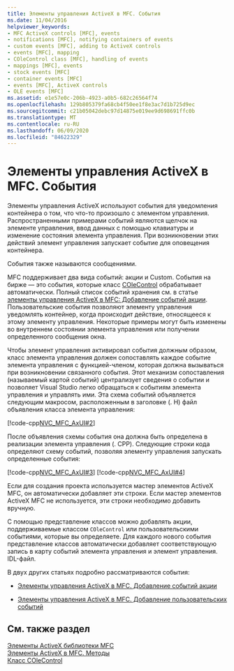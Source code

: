 ```yaml
---
title: Элементы управления ActiveX в MFC. События
ms.date: 11/04/2016
helpviewer_keywords:
- MFC ActiveX controls [MFC], events
- notifications [MFC], notifying containers of events
- custom events [MFC], adding to ActiveX controls
- events [MFC], mapping
- COleControl class [MFC], handling of events
- mappings [MFC], events
- stock events [MFC]
- container events [MFC]
- events [MFC], ActiveX controls
- OLE events [MFC]
ms.assetid: e1e57e0c-206b-4923-a0b5-682c26564f74
ms.openlocfilehash: 129b805379fa68cb4f50ee1f8e3ac7d1b725d9ec
ms.sourcegitcommit: c21b05042debc97d14875e019ee9d698691ffc0b
ms.translationtype: MT
ms.contentlocale: ru-RU
ms.lasthandoff: 06/09/2020
ms.locfileid: "84622329"
---
```

# <a name="mfc-activex-controls-events"></a>Элементы управления ActiveX в MFC. События

Элементы управления ActiveX используют события для уведомления контейнера о том, что что-то произошло с элементом управления. Распространенными примерами событий являются щелчок на элементе управления, ввод данных с помощью клавиатуры и изменение состояния элемента управления. При возникновении этих действий элемент управления запускает событие для оповещения контейнера.

События также называются сообщениями.

MFC поддерживает два вида событий: акции и Custom. События на бирже — это события, которые класс [COleControl](reference/colecontrol-class.md) обрабатывает автоматически. Полный список событий хранения см. в статье [элементы управления ActiveX в MFC: Добавление событий акции](mfc-activex-controls-adding-stock-events-to-an-activex-control.md). Пользовательские события позволяют элементу управления уведомлять контейнер, когда происходит действие, относящееся к этому элементу управления. Некоторые примеры могут быть изменены во внутреннем состоянии элемента управления или получении определенного сообщения окна.

Чтобы элемент управления активировал события должным образом, класс элемента управления должен сопоставлять каждое событие элемента управления с функцией-членом, которая должна вызываться при возникновении связанного события. Этот механизм сопоставления (называемый картой событий) централизует сведения о событии и позволяет Visual Studio легко обращаться к событиям элемента управления и управлять ими. Эта схема событий объявляется следующим макросом, расположенным в заголовке (. H) файл объявления класса элемента управления:

[!code-cpp[NVC_MFC_AxUI#2](codesnippet/cpp/mfc-activex-controls-events_1.h)]

После объявления схемы события она должна быть определена в реализации элемента управления (. CPP). Следующие строки кода определяют схему событий, позволяя элементу управления запускать определенные события:

[!code-cpp[NVC_MFC_AxUI#3](codesnippet/cpp/mfc-activex-controls-events_2.cpp)]
[!code-cpp[NVC_MFC_AxUI#4](codesnippet/cpp/mfc-activex-controls-events_3.cpp)]

Если для создания проекта используется мастер элементов ActiveX MFC, он автоматически добавляет эти строки. Если мастер элементов ActiveX MFC не используется, эти строки необходимо добавить вручную.

С помощью представление классов можно добавлять акции, поддерживаемые классом `COleControl` или пользовательскими событиями, которые вы определяете. Для каждого нового события представление классов автоматически добавляет соответствующую запись в карту событий элемента управления и элемент управления. IDL-файл.

В двух других статьях подробно рассматриваются события:

- [Элементы управления ActiveX в MFC. Добавление событий акции](mfc-activex-controls-adding-stock-events-to-an-activex-control.md)

- [Элементы управления ActiveX в MFC. Добавление пользовательских событий](mfc-activex-controls-adding-custom-events.md)

## <a name="see-also"></a>См. также раздел

[Элементы ActiveX библиотеки MFC](mfc-activex-controls.md)<br/>
[Элементы ActiveX в MFC. Методы](mfc-activex-controls-methods.md)<br/>
[Класс COleControl](reference/colecontrol-class.md)
